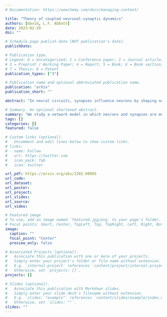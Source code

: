 ```yaml
---
# Documentation: https://wowchemy.com/docs/managing-content/

title: "Theory of coupled neuronal-synaptic dynamics"
authors: [david, L.F. Abbott]
date: 2023-02-20
doi: ""

# Schedule page publish date (NOT publication's date).
publishDate: 

# Publication type.
# Legend: 0 = Uncategorized; 1 = Conference paper; 2 = Journal article;
# 3 = Preprint / Working Paper; 4 = Report; 5 = Book; 6 = Book section;
# 7 = Thesis; 8 = Patent
publication_types: ["3"]

# Publication name and optional abbreviated publication name.
publication: "arXiv"
publication_short: ""

abstract: "In neural circuits, synapses influence neurons by shaping network dynamics, and neurons influence synapses through activity-dependent plasticity. Motivated by this fact, we study a network model in which neurons and synapses are mutually coupled dynamic variables. Model neurons obey dynamics shaped by synaptic couplings that fluctuate, in turn, about quenched random strengths in response to pre- and postsynaptic neuronal activity. Using dynamical mean-field theory, we compute the phase diagram of the combined neuronal-synaptic system, revealing several novel phases suggestive of computational function. In the regime in which the non-plastic system is chaotic, Hebbian plasticity slows chaos, while anti-Hebbian plasticity quickens chaos and generates an oscillatory component in neuronal activity. Deriving the spectrum of the joint neuronal-synaptic Jacobian reveals that these behaviors manifest as differential effects of eigenvalue repulsion. In the regime in which the non-plastic system is quiescent, Hebbian plasticity can induce chaos. In both regimes, sufficiently strong Hebbian plasticity creates exponentially many stable neuronal-synaptic fixed points that coexist with chaotic states. Finally, in chaotic states with sufficiently strong Hebbian plasticity, halting synaptic dynamics leaves a stable fixed point of neuronal dynamics, freezing the neuronal state. This phase of freezable chaos provides a novel mechanism of synaptic working memory in which a stable fixed point of neuronal dynamics is continuously destabilized through synaptic dynamics, allowing any neuronal state to be stored as a stable fixed point by halting synaptic plasticity."

# Summary. An optional shortened abstract.
summary: "We study a network model in which neurons and synapses are mutually coupled dynamic variables."
tags: []
categories: []
featured: false

# Custom links (optional).
#   Uncomment and edit lines below to show custom links.
# links:
# - name: Follow
#   url: https://twitter.com
#   icon_pack: fab
#   icon: twitter

url_pdf: https://arxiv.org/abs/2302.08985
url_code: 
url_dataset:
url_poster: 
url_project:
url_slides:
url_source:
url_video:

# Featured image
# To use, add an image named `featured.jpg/png` to your page's folder. 
# Focal points: Smart, Center, TopLeft, Top, TopRight, Left, Right, BottomLeft, Bottom, BottomRight.
image:
  caption: ""
  focal_point: "Center"
  preview_only: false

# Associated Projects (optional).
#   Associate this publication with one or more of your projects.
#   Simply enter your project's folder or file name without extension.
#   E.g. `internal-project` references `content/project/internal-project/index.md`.
#   Otherwise, set `projects: []`.
projects: []

# Slides (optional).
#   Associate this publication with Markdown slides.
#   Simply enter your slide deck's filename without extension.
#   E.g. `slides: "example"` references `content/slides/example/index.md`.
#   Otherwise, set `slides: ""`.
slides: ""
---
```

